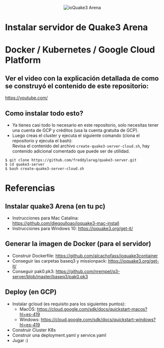 <p align="center">
  <img src="https://raw.githubusercontent.com/freddylarag/quake3-server/master/quake3.png" alt="ioQuake3 Arena">
</p>

# Instalar servidor de Quake3 Arena
# Docker / Kubernetes / Google Cloud Platform
  

## Ver el video con la explicación detallada de como se construyó el contenido de este repositorio:
  https://youtube.com/

## Como instalar todo esto?
* Ya tienes casi todo lo necesario en este repositorio, solo necesitas tener una cuenta de GCP y créditos (usa la cuenta gratuita de GCP).
* Luego creas el cluster y ejecuta el siguiente comando (clona el repositorio y ejecuta el bash):  
Revisa el contenido del archivo `create-quake3-server-cloud.sh`, hay contenido adicional comentado que puede ser de utilidad.
```
$ git clone https://github.com/freddylarag/quake3-server.git
$ cd quake3-server
$ bash create-quake3-server-cloud.sh
```
  
    
# Referencias

## Instalar quake3 Arena (en tu pc)
* Instrucciones para Mac Catalina: https://github.com/diegoulloao/ioquake3-mac-install
* Instrucciones para Windows 10: https://ioquake3.org/get-it/

## Generar la imagen de Docker (para el servidor)
* Construir Dockerfile: https://github.com/alcachofass/ioquake3container
* Conseguir las carpetas baseq3 y missionpack: https://ioquake3.org/get-it/
* Conseguir pak0.pk3: https://github.com/nrempel/q3-server/blob/master/baseq3/pak0.pk3

## Deploy (en GCP)
* Instalar gcloud (es requisito para los siguientes puntos): 
  * MacOS: https://cloud.google.com/sdk/docs/quickstart-macos?hl=es-419
  * Windows: https://cloud.google.com/sdk/docs/quickstart-windows?hl=es-419
* Construir Cluster K8s
* Construir una deployment.yaml y service.yaml
* Jugar :)



